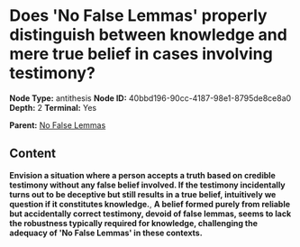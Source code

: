 # Does 'No False Lemmas' properly distinguish between knowledge and mere true belief in cases involving testimony?

**Node Type:** antithesis
**Node ID:** 40bbd196-90cc-4187-98e1-8795de8ce8a0
**Depth:** 2
**Terminal:** Yes

**Parent:** [No False Lemmas](no-false-lemmas.md)

## Content

**Envision a situation where a person accepts a truth based on credible testimony without any false belief involved. If the testimony incidentally turns out to be deceptive but still results in a true belief, intuitively we question if it constitutes knowledge.**, **A belief formed purely from reliable but accidentally correct testimony, devoid of false lemmas, seems to lack the robustness typically required for knowledge, challenging the adequacy of 'No False Lemmas' in these contexts.**
